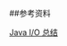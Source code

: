 








##参考资料


[Java I/O 总结](http://www.importnew.com/23708.html)

[](http://www.importnew.com/tag/java-nio)
